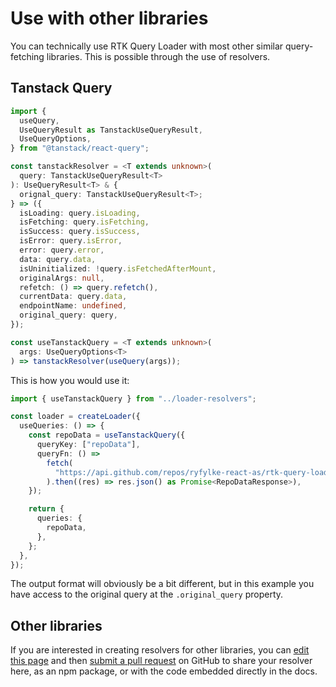 # Use with other libraries

You can technically use RTK Query Loader with most other similar query-fetching libraries. This is possible through the use of resolvers.

## Tanstack Query

```typescript
import {
  useQuery,
  UseQueryResult as TanstackUseQueryResult,
  UseQueryOptions,
} from "@tanstack/react-query";

const tanstackResolver = <T extends unknown>(
  query: TanstackUseQueryResult<T>
): UseQueryResult<T> & {
  orignal_query: TanstackUseQueryResult<T>;
} => ({
  isLoading: query.isLoading,
  isFetching: query.isFetching,
  isSuccess: query.isSuccess,
  isError: query.isError,
  error: query.error,
  data: query.data,
  isUninitialized: !query.isFetchedAfterMount,
  originalArgs: null,
  refetch: () => query.refetch(),
  currentData: query.data,
  endpointName: undefined,
  original_query: query,
});

const useTanstackQuery = <T extends unknown>(
  args: UseQueryOptions<T>
) => tanstackResolver(useQuery(args));
```

This is how you would use it:

```typescript
import { useTanstackQuery } from "../loader-resolvers";

const loader = createLoader({
  useQueries: () => {
    const repoData = useTanstackQuery({
      queryKey: ["repoData"],
      queryFn: () =>
        fetch(
          "https://api.github.com/repos/ryfylke-react-as/rtk-query-loader"
        ).then((res) => res.json() as Promise<RepoDataResponse>),
    });

    return {
      queries: {
        repoData,
      },
    };
  },
});
```

The output format will obviously be a bit different, but in this example you have access to the original query at the `.original_query` property.

## Other libraries

If you are interested in creating resolvers for other libraries, you can [edit this page](https://github.com/ryfylke-react-as/rtk-query-loader/tree/main/docs/docs/Advanced/other-libs.md) and then [submit a pull request](https://github.com/ryfylke-react-as/rtk-query-loader/compare) on GitHub to share your resolver here, as an npm package, or with the code embedded directly in the docs.
